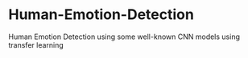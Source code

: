 # Human-Emotion-Detection
Human Emotion Detection using some well-known CNN models using transfer learning
